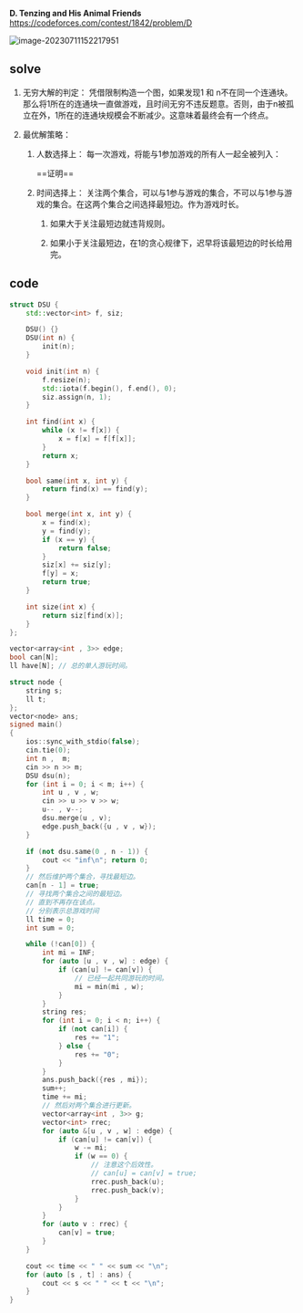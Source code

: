 **D. Tenzing and His Animal Friends**
https://codeforces.com/contest/1842/problem/D

![image-20230711152217951](C:/Users/86153/AppData/Roaming/Typora/typora-user-images/image-20230711152217951.png)

## solve

1. 无穷大解的判定：
     凭借限制构造一个图，如果发现1 和 n不在同一个连通块。那么将1所在的连通块一直做游戏，且时间无穷不违反题意。否则，由于n被孤立在外，1所在的连通块规模会不断减少。这意味着最终会有一个终点。

2. 最优解策略：
     1. 人数选择上： 每一次游戏，将能与1参加游戏的所有人一起全被列入：

        ==证明==
     
     2. 时间选择上： 关注两个集合，可以与1参与游戏的集合，不可以与1参与游戏的集合。在这两个集合之间选择最短边。作为游戏时长。
     
        1. 如果大于关注最短边就违背规则。
     
        2. 如果小于关注最短边，在1的贪心规律下，迟早将该最短边的时长给用完。
     


## code

```cpp
struct DSU {
	std::vector<int> f, siz;

	DSU() {}
	DSU(int n) {
		init(n);
	}

	void init(int n) {
		f.resize(n);
		std::iota(f.begin(), f.end(), 0);
		siz.assign(n, 1);
	}

	int find(int x) {
		while (x != f[x]) {
			x = f[x] = f[f[x]];
		}
		return x;
	}

	bool same(int x, int y) {
		return find(x) == find(y);
	}

	bool merge(int x, int y) {
		x = find(x);
		y = find(y);
		if (x == y) {
			return false;
		}
		siz[x] += siz[y];
		f[y] = x;
		return true;
	}

	int size(int x) {
		return siz[find(x)];
	}
};

vector<array<int , 3>> edge;
bool can[N];
ll have[N]; // 总的单人游玩时间。

struct node {
	string s;
	ll t;
};
vector<node> ans;
signed main()
{
	ios::sync_with_stdio(false);
	cin.tie(0);
	int n ,  m;
	cin >> n >> m;
	DSU dsu(n);
	for (int i = 0; i < m; i++) {
		int u , v , w;
		cin >> u >> v >> w;
		u-- , v--;
		dsu.merge(u , v);
		edge.push_back({u , v , w});
	}

	if (not dsu.same(0 , n - 1)) {
		cout << "inf\n"; return 0;
	}
	// 然后维护两个集合，寻找最短边。
	can[n - 1] = true;
	// 寻找两个集合之间的最短边。
	// 直到不再存在该点。
	// 分别表示总游戏时间
	ll time = 0;
	int sum = 0;

	while (!can[0]) {
		int mi = INF;
		for (auto [u , v , w] : edge) {
			if (can[u] != can[v]) {
				// 已经一起共同游玩的时间。
				mi = min(mi , w);
			}
		}
		string res;
		for (int i = 0; i < n; i++) {
			if (not can[i]) {
				res += "1";
			} else {
				res += "0";
			}
		}
		ans.push_back({res , mi});
		sum++;
		time += mi;
		// 然后对两个集合进行更新。
		vector<array<int , 3>> g;
		vector<int> rrec;
		for (auto &[u , v , w] : edge) {
			if (can[u] != can[v]) {
				w -= mi;
				if (w == 0) {
					// 注意这个后效性。
					// can[u] = can[v] = true;
					rrec.push_back(u);
					rrec.push_back(v);
				}
			}
		}
		for (auto v : rrec) {
			can[v] = true;
		}
	}

	cout << time << " " << sum << "\n";
	for (auto [s , t] : ans) {
		cout << s << " " << t << "\n";
	}
}
```

